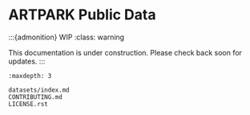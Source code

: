 # ARTPARK Public Data


:::{admonition} WIP
:class: warning

This documentation is under construction. Please check back soon for updates.
:::

```{toctree}
:maxdepth: 3

datasets/index.md
CONTRIBUTING.md
LICENSE.rst
``` 


```{include} ../../README.md
```